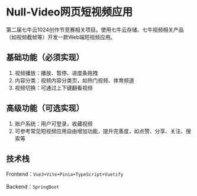 # Null-Video网页短视频应用

第二届七牛云1024创作节竞赛相关项目。使用七牛云存储、七牛视频相关产品（如视频截帧等）开发一款Web端短视频应用。

## 基础功能（必须实现）

1. 视频播放：播放、暂停、进度条拖拽
2. 内容分类：视频内容分类页，如热门视频、体育频道
3. ­视频切换：可通过上下键翻看视频

## 高级功能（可选实现）

1. 账户系统：用户可登录，收藏视频
2. 可参考常见短视频应用自由增加功能，提升完善度，如点赞、分享、关注、搜索等

## 技术栈

Frontend：`Vue3+Vite+Pinia+TypeScript+Vuetify`

Backend：`SpringBoot`
